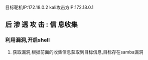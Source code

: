 目标靶机IP:172.18.0.2 
kali攻击方IP:172.18.0.1
## 后 渗 透 攻 击 : 信 息收集

### 利用漏洞,开启shell

1. 获取漏洞,根据前面的收集信息获取到目标信息,目标存在samba漏洞

